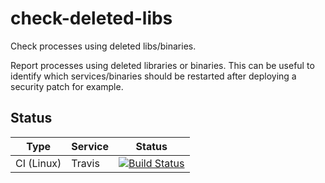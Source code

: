 # check-deleted-libs

Check processes using deleted libs/binaries.

Report processes using deleted libraries or binaries. This
can be useful to identify which services/binaries should be
restarted after deploying a security patch for example.

## Status
Type            | Service               | Status
---             | ---                   | ---
CI (Linux)      | Travis                | [![Build Status](https://travis-ci.com/simondeziel/check-deleted-libs.svg?branch=master)](https://travis-ci.com/simondeziel/check-deleted-libs)

